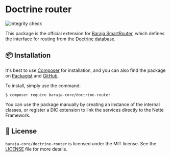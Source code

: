 Doctrine router
===============

![Integrity check](https://github.com/baraja-core/doctrine-router/workflows/Integrity%20check/badge.svg)

This package is the official extension for [Baraja SmartRouter](https://github.com/baraja-core/smart-router), which defines the interface for routing from the [Doctrine database](https://github.com/baraja-core/doctrine).

📦 Installation
---------------

It's best to use [Composer](https://getcomposer.org) for installation, and you can also find the package on
[Packagist](https://packagist.org/packages/baraja-core/doctrine-router) and
[GitHub](https://github.com/baraja-core/doctrine-router).

To install, simply use the command:

```
$ composer require baraja-core/doctrine-router
```

You can use the package manually by creating an instance of the internal classes, or register a DIC extension to link the services directly to the Nette Framework.

📄 License
-----------

`baraja-core/doctrine-router` is licensed under the MIT license. See the [LICENSE](https://github.com/baraja-core/template/blob/master/LICENSE) file for more details.
